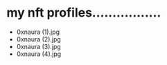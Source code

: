 # my nft profiles.................
- 0xnaura (1).jpg
- 0xnaura (2).jpg
- 0xnaura (3).jpg
- 0xnaura (4).jpg
